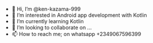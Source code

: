 - 👋 Hi, I’m @ken-kazama-999
- 👀 I’m interested in Android app development with Kotlin
- 🌱 I’m currently learning Kotlin
- 💞️ I’m looking to collaborate on ...
- 📫 How to reach me; on whatsapp +2349067596399

<!---
ken-kazama-999/ken-kazama-999 is a ✨ special ✨ repository because its `README.md` (this file) appears on your GitHub profile.
You can click the Preview link to take a look at your changes.
--->

